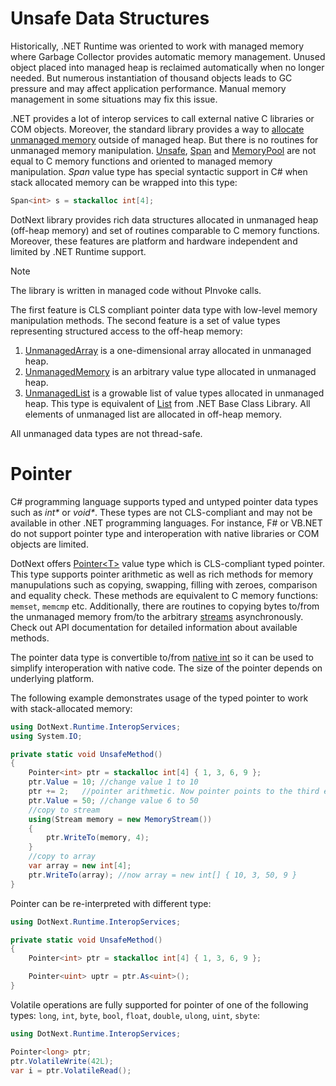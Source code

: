 Unsafe Data Structures
====
Historically, .NET Runtime was oriented to work with managed memory where Garbage Collector provides automatic memory management. Unused object placed into managed heap is reclaimed automatically when no longer needed. But numerous instantiation of thousand objects leads to GC pressure and may affect application performance. Manual memory management in some situations may fix this issue. 

.NET provides a lot of interop services to call external native C libraries or COM objects. Moreover, the standard library provides a way to [allocate unmanaged memory](https://docs.microsoft.com/en-us/dotnet/api/system.runtime.interopservices.marshal.allochglobal) outside of managed heap. But there is no routines for unmanaged memory manipulation. [Unsafe](https://docs.microsoft.com/en-us/dotnet/api/system.runtime.compilerservices.unsafe), [Span](https://docs.microsoft.com/en-us/dotnet/api/system.span-1) and [MemoryPool](https://docs.microsoft.com/en-us/dotnet/api/system.buffers.memorypool-1) are not equal to C memory functions and oriented to managed memory manipulation. _Span_ value type has special syntactic support in C# when stack allocated memory can be wrapped into this type:
```csharp
Span<int> s = stackalloc int[4];
```

DotNext library provides rich data structures allocated in unmanaged heap (off-heap memory) and set of routines comparable to C memory functions. Moreover, these features are platform and hardware independent and limited by .NET Runtime support. 

> [!NOTE]
> The library is written in managed code without PInvoke calls.

The first feature is CLS compliant pointer data type with low-level memory manipulation methods. The second feature is a set of value types representing structured access to the off-heap memory:

1. [UnmanagedArray](../../api/DotNext.Runtime.InteropServices.UnmanagedArray-1.yml) is a one-dimensional array allocated in unmanaged heap.
1. [UnmanagedMemory](../../api/DotNext.Runtime.InteropServices.UnmanagedMemory-1.yml) is an arbitrary value type allocated in unmanaged heap.
1. [UnmanagedList](../../api/DotNext.Collections.Generic.UnmanagedList-1.yml) is a growable list of value types allocated in unmanaged heap. This type is equivalent of [List](https://docs.microsoft.com/en-us/dotnet/api/system.collections.generic.list-1) from .NET Base Class Library. All elements of unmanaged list are allocated in off-heap memory.

All unmanaged data types are not thread-safe.

# Pointer
C# programming language supports typed and untyped pointer data types such as _int*_ or _void*_. These types are not CLS-compliant and may not be available in other .NET programming languages. For instance, F# or VB.NET do not support pointer type and interoperation with native libraries or COM objects are limited. 

DotNext offers [Pointer&lt;T&gt;](../../api/DotNext.Runtime.InteropServices.Pointer-1.yml) value type which is CLS-compliant typed pointer. This type supports pointer arithmetic as well as rich methods for memory manupulations such as copying, swapping, filling with zeroes, comparison and equality check. These methods are equivalent to C memory functions: `memset`, `memcmp` etc. Additionally, there are routines to copying bytes to/from the unmanaged memory from/to the arbitrary [streams](https://docs.microsoft.com/en-us/dotnet/api/system.io.stream) asynchronously. Check out API documentation for detailed information about available methods.

The pointer data type is convertible to/from [native int](https://docs.microsoft.com/en-us/dotnet/api/system.intptr) so it can be used to simplify interoperation with native code. The size of the pointer depends on underlying platform.

The following example demonstrates usage of the typed pointer to work with stack-allocated memory:
```csharp
using DotNext.Runtime.InteropServices;
using System.IO;

private static void UnsafeMethod()
{
    Pointer<int> ptr = stackalloc int[4] { 1, 3, 6, 9 };
    ptr.Value = 10; //change value 1 to 10
    ptr += 2;   //pointer arithmetic. Now pointer points to the third element in stack-allocated array
    ptr.Value = 50; //change value 6 to 50
    //copy to stream
    using(Stream memory = new MemoryStream())
    {
        ptr.WriteTo(memory, 4);
    }
    //copy to array
    var array = new int[4];
    ptr.WriteTo(array); //now array = new int[] { 10, 3, 50, 9 }
}
```

Pointer can be re-interpreted with different type:
```csharp
using DotNext.Runtime.InteropServices;

private static void UnsafeMethod()
{
    Pointer<int> ptr = stackalloc int[4] { 1, 3, 6, 9 };

    Pointer<uint> uptr = ptr.As<uint>();
}
```

Volatile operations are fully supported for pointer of one of the following types: `long`, `int`, `byte`, `bool`, `float`, `double`, `ulong`, `uint`, `sbyte`:
```csharp
using DotNext.Runtime.InteropServices;

Pointer<long> ptr;
ptr.VolatileWrite(42L);
var i = ptr.VolatileRead();
```
